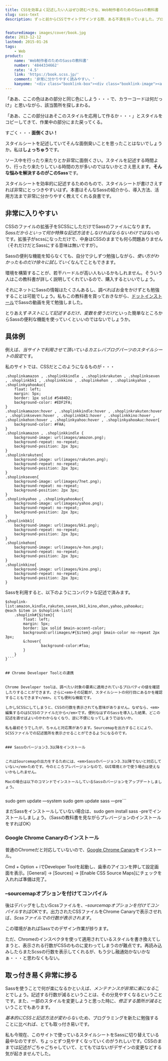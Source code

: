 ```yaml
---
title: CSSを効率よく記述したい人はぜひ読むべきな、Web制作者のためのSassの教科書
slug: sass-text
description: ずっと前からCSSでサイトデザインする際、ある不満を持っていました。プログラムのように変数が使えたらいいのにと。しかしそんな人に朗報があります。Sassを使えばCSSでも変数が使えるようになるのです。これでCSSの記述がくそ便利になります。


featuredimage: images/cover/book.jpg
date: 2013-12-12
lastmod: 2015-01-26
tags: 
    - Web
product:
    name: 'Web制作者のためのSassの教科書'
    number: '4844334662'
    rate: '4.5'
    link: 'https://book.scss.jp/'
    comment: '非常に分かりやすく読みやすい。'
    kaeyome: '<div class="booklink-box"><div class="booklink-image"><a href="https://www.amazon.co.jp/exec/obidos/asin/4844334662/illusionspace-22/" rel="nofollow" target="_blank"><img src="https://ecx.images-amazon.com/images/I/51xkjL4k%2BRL._SL160_.jpg" style="border: none;" /></a></div><div class="booklink-info"><div class="booklink-name"><a href="https://www.amazon.co.jp/exec/obidos/asin/4844334662/illusionspace-22/" rel="nofollow" target="_blank">Web制作者のためのSassの教科書 これからのWebデザインの現場で必須のCSSメタ言語</a><div class="booklink-powered-date">posted with <a href="https://yomereba.com" rel="nofollow" target="_blank">ヨメレバ</a></div></div><div class="booklink-detail">平澤 隆,森田 壮 インプレスジャパン 2013-09-13    </div><div class="booklink-link2"><div class="shoplinkamazon"><a href="https://www.amazon.co.jp/exec/obidos/asin/4844334662/illusionspace-22/" rel="nofollow" target="_blank" title="アマゾン" >Amazonで購入</a></div><div class="shoplinkrakuten"><a href="https://hb.afl.rakuten.co.jp/hgc/11acbc01.369b1bf6.11acbc02.cabf9fe9/?pc=http%3A%2F%2Fbooks.rakuten.co.jp%2Frb%2F12451132%2F%3Fscid%3Daf_ich_link_urltxt%26m%3Dhttp%3A%2F%2Fm.rakuten.co.jp%2Fev%2Fbook%2F" rel="nofollow" target="_blank" title="楽天ブックス" >楽天ブックスで購入</a></div>                  	  <div class="shoplinkkino"><a href="https://ck.jp.ap.valuecommerce.com/servlet/referral?sid=3085416&pid=882196163&vc_url=http%3A%2F%2Fwww.kinokuniya.co.jp%2Ff%2Fdsg-01-9784844334668" target="_blank" title="kino" >紀伊國屋書店で購入<img src="https://ad.jp.ap.valuecommerce.com/servlet/gifbanner?sid=3085416&pid=882196163" height="1" width="1" border="0"></a></div>	  	  	</div></div><div class="booklink-footer"></div></div>'
---
```


「ああ、ここの色はあの部分と同じ色にしよう・・・で、カラーコードは何だっけ」と思いながら、該当箇所を探しまわる。

「ああ、ここの部分はあそこのスタイルを応用して作るか・・・」とスタイルをコピーしてきて、作業中の部分にまた戻ってくる。

すごく・・・<strong>面倒くさい！</strong>

スタイルシートを記述していてそんな面倒臭いことを思ったことはないでしょうか。私は<strong>しょっちゅう</strong>です。

ソース中を行ったり来たりとか非常に面倒くさい。スタイルを記述する時間より、行ったり来たりしている時間の方が多いのではないかとさえ思えます。<strong>そんな悩みを解決するのがこのSass</strong>です。

スタイルシートを効率的に記述するためのもので、スタイルシートが書けさえすれば非常にとっつきやすいはず。本書はそんなSassの紹介から、導入方法、活用方法まで非常に分かりやすく教えてくれる良書です。


## 非常に入りやすい


CSSのファイルの拡張子をSCSSにしただけでSassのファイルになります。<em>Sassだからといって何か特殊な記述方法をしなければならないわけではない</em>のです。拡張子がscssになっただけで、中身はCSSのままでも何ら問題ありません（それだけだとSassにする意味は無いですが）。

Sassの便利な機能を知らなくても、自分で少しずつ勉強しながら<em>、使い方がわかったものだけ徐々に試していく</em>なんてこともできます。

環境を構築することが、若干ハードルが高い人もいるかもしれません。そういう人はこの教科書が詳しく説明してくれているので、購入するといいでしょう。

それにネットにSassの情報はたくさんあるし、調べればお金をかけずとも勉強することは可能でしょう。私もこの教科書を買っておきながら、<a href="https://dotinstall.com/" target="_blank">ドットインストール</a>でSassの動画を見て勉強しました。

とりあえず<em>ネストにして記述するだけ</em>、<em>変数を使うだけ</em>といった簡単なところからSassの便利な機能を使っていくといいのではないでしょうか。


## 具体例


例えば、<em>当サイトで利用させて頂いているカエレバブログパーツのスタイルシートの設定</em>です。

私のサイトでは、CSSだとこのようになるものが・・・


```
.shoplinkamazon , .shoplinkkindle , .shoplinkrakuten , .shoplinkseven , .shoplinkbk1 , .shoplinkkino , .shoplinkehon , .shoplinkyahoo , .shoplinkyahooAuc{
    float: left;
    margin: 5px;
    border: 1px solid #5484D2;
    background-color: #EDF2FA;
}
.shoplinkamazon:hover , .shoplinkkindle:hover , .shoplinkrakuten:hover , .shoplinkseven:hover , .shoplinkbk1:hover , .shoplinkkino:hover , .shoplinkehon:hover , .shoplinkyahoo:hover , .shoplinkyahooAuc:hover{
    background-color: #FAA; 
}
.shoplinkamazon , .shoplinkkindle {
    background-image: url(images/amazon.png);
    background-repeat: no-repeat;
    background-position: 2px 3px;
}
.shoplinkrakuten{
    background-image: url(images/rakuten.png);
    background-repeat: no-repeat;
    background-position: 2px 3px;
}
.shoplinkseven{
    background-image: url(images/7net.png);
    background-repeat: no-repeat;
    background-position: 2px 3px;
}
.shoplinkyahoo , .shoplinkyahooAuc{
    background-image: url(images/yahoo.png);
    background-repeat: no-repeat;
    background-position: 2px 3px;
}
.shoplinkbk1{
    background-image: url(images/bk1.png);
    background-repeat: no-repeat;
    background-position: 2px 3px;
}
.shoplinkehon{
    background-image: url(images/e-hon.png);
    background-repeat: no-repeat;
    background-position: 2px 3px;
}
.shoplinkkino{
    background-image: url(images/kino.png);
    background-repeat: no-repeat;
    background-position: 2px 3px;
}
```

Sassを利用すると、以下のようにコンパクトな記述で済みます。


```
$shoplink-list:amazon,kindle,rakuten,seven,bk1,kino,ehon,yahoo,yahooAuc;
@each $item in $shoplink-list{
    .shoplink#{$item}{
        float: left;
        margin: 5px;
        border: 1px solid $main-accent-color;
        background:url(images/#{$item}.png) $main-color no-repeat 2px 3px;
        &:hover{
                background-color:#faa;
        }
    }
}```


## Chrome Developer Toolとの連携


Chrome Developer toolは、調べたい対象の要素に適用されているプロパティの値を確認したりすることができます。さらに<em>その記載が、スタイルシートの何行目にあるかを確認することもできます</em>。とても便利な機能です。

しかしSCSSにしてしまうと、CSSの行数を表示されても意味がありません。なぜなら、<em>編集するのはSCSSのファイルだから</em>です。便利なはずのSassを導入した結果、どこの記述を直せばよいのかわからなくなり、逆に不便になってしまうではないか。

私も最初そうでしたが、ちゃんと対応策があります。Sourcemapを出力することにより、SCSSファイルでの記述箇所を表示させることができるようになるのです。


### Sassのバージョン3.3以降をインストール


これはSourcemapの出力をするためには、<em>Sassのバージョン3.3以降でないと対応していない</em>ためです。今のところプレバージョンなので、GUI環境とかで使う場合は使えないかもしれません。

Macの場合は以下のコマンドでインストールしているSassのバージョンをアップデートしましょう。


```
sudo gem update —system
sudo gem update sass —pre```

まだSassをインストールしていない場合は、sudo gem install sass -preでインストールしましょう。（Sassの教科書を見ながらプレバージョンのインストールをすればOK）


### Google Chrome Canaryのインストール


普通のChromeだと対応していないので、<a href="https://www.google.co.jp/intl/ja/chrome/browser/canary.html" target="_blank">Google Chrome Canary</a>をインストール。

Cmd + Option + iでDeveloper Toolを起動し、歯車のアイコンを押して設定画面を表示。[General] → [Sources] → [Enable CSS Source Maps]にチェックを入れれば準備は完了。


### &#8211;sourcemapオプションを付けてコンパイル


後はデバッグをしたいScssファイルを、<em>&#8211;sourcemapオプションを付けてコンパイル</em>すればOKです。出力されたCSSファイルをChrome Canaryで表示させれば、<em>Scssファイルでの行数が表示されます</em>。

この環境があればSassでのデザイン作業が捗ります。

ただ、Chromeのインスペクタを使って適用されているスタイルを書き換えてしまうと、表示される行数がCSSのものに変わってしまうのが難点です。再読み込みしたらまたScssの行数を表示してくれるが、もう少し融通効かないかなぁ・・・と思わなくもない。


## 取っ付き易く非常に捗る


Sassを使うことで何が楽になるかといえば、<em>メンテナンスが非常に楽になる</em>ことでしょう。記述する行数が減るということは、その分見やすくなるということです。また、一部のスタイルを変更しようと思った時に、<em>修正する箇所が減る</em>ということでもあります。

<em>基本的にCSSと記述方法が変わらない</em>ため、プログラミングを新たに勉強することに比べれば、とても取っ付き易いです。

私も今現在、このサイトで使っているスタイルシートをSassに切り替えている最中なのですが、ちょっとずつ見やすくなっていくのがうれしいです。CSSのままでは記述がごちゃごちゃしていて、とてもではないがデザインの変更などする気が起きませんでした。


  